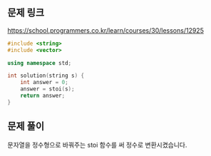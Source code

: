 ## 문제 링크
https://school.programmers.co.kr/learn/courses/30/lessons/12925

```cpp
#include <string>
#include <vector>

using namespace std;

int solution(string s) {
    int answer = 0;
    answer = stoi(s);
    return answer;
}
```

## 문제 풀이
문자열을 정수형으로 바꿔주는 stoi 함수를 써 정수로 변환시켰습니다.

